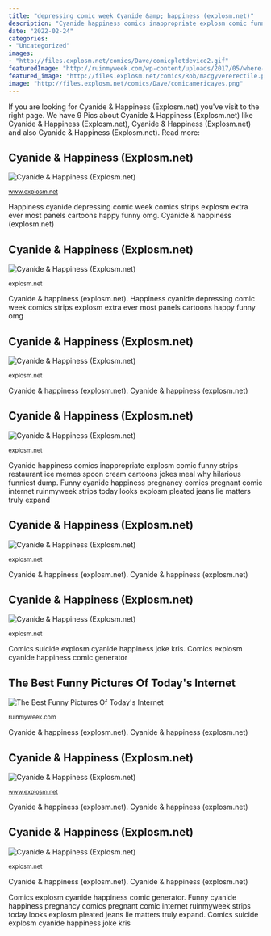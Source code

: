 ```yaml
---
title: "depressing comic week Cyanide &amp; happiness (explosm.net)"
description: "Cyanide happiness comics inappropriate explosm comic funny strips restaurant ice memes spoon cream cartoons jokes meal why hilarious funniest dump"
date: "2022-02-24"
categories:
- "Uncategorized"
images:
- "http://files.explosm.net/comics/Dave/comicplotdevice2.gif"
featuredImage: "http://ruinmyweek.com/wp-content/uploads/2017/05/where-to-find-funny-pictures-on-the-Internet-looks-like-pregnant-comic-cyanide-and-happiness.jpeg"
featured_image: "http://files.explosm.net/comics/Rob/macgyvererectile.png"
image: "http://files.explosm.net/comics/Dave/comicamericayes.png"
---
```


If you are looking for Cyanide &amp; Happiness (Explosm.net) you've visit to the right page. We have 9 Pics about Cyanide &amp; Happiness (Explosm.net) like Cyanide &amp; Happiness (Explosm.net), Cyanide &amp; Happiness (Explosm.net) and also Cyanide &amp; Happiness (Explosm.net). Read more:

## Cyanide &amp; Happiness (Explosm.net)

![Cyanide &amp; Happiness (Explosm.net)](http://files.explosm.net/comics/Dave/comicamericayes.png "Cyanide &amp; happiness (explosm.net)")

<small>www.explosm.net</small>

Happiness cyanide depressing comic week comics strips explosm extra ever most panels cartoons happy funny omg. Cyanide &amp; happiness (explosm.net)

## Cyanide &amp; Happiness (Explosm.net)

![Cyanide &amp; Happiness (Explosm.net)](http://files.explosm.net/comics/Kris/dcw9part1.png "Cyanide happiness comics inappropriate explosm comic funny strips restaurant ice memes spoon cream cartoons jokes meal why hilarious funniest dump")

<small>explosm.net</small>

Cyanide &amp; happiness (explosm.net). Happiness cyanide depressing comic week comics strips explosm extra ever most panels cartoons happy funny omg

## Cyanide &amp; Happiness (Explosm.net)

![Cyanide &amp; Happiness (Explosm.net)](http://files.explosm.net/comics/Rob/dcw_photos.png "Cyanide happiness comics inappropriate explosm comic funny strips restaurant ice memes spoon cream cartoons jokes meal why hilarious funniest dump")

<small>explosm.net</small>

Cyanide &amp; happiness (explosm.net). Cyanide &amp; happiness (explosm.net)

## Cyanide &amp; Happiness (Explosm.net)

![Cyanide &amp; Happiness (Explosm.net)](http://files.explosm.net/comics/Dave/comicplotdevice2.gif "Cyanide &amp; happiness (explosm.net)")

<small>explosm.net</small>

Cyanide happiness comics inappropriate explosm comic funny strips restaurant ice memes spoon cream cartoons jokes meal why hilarious funniest dump. Funny cyanide happiness pregnancy comics pregnant comic internet ruinmyweek strips today looks explosm pleated jeans lie matters truly expand

## Cyanide &amp; Happiness (Explosm.net)

![Cyanide &amp; Happiness (Explosm.net)](http://files.explosm.net/comics/Matt/OMG-Depressing-Comic-Week!.png "Cyanide &amp; happiness (explosm.net)")

<small>explosm.net</small>

Cyanide &amp; happiness (explosm.net). Cyanide &amp; happiness (explosm.net)

## Cyanide &amp; Happiness (Explosm.net)

![Cyanide &amp; Happiness (Explosm.net)](http://files.explosm.net/comics/Dave/twospoons.png?t=E28656 "The best funny pictures of today&#039;s internet")

<small>explosm.net</small>

Comics suicide explosm cyanide happiness joke kris. Comics explosm cyanide happiness comic generator

## The Best Funny Pictures Of Today&#039;s Internet

![The Best Funny Pictures Of Today&#039;s Internet](http://ruinmyweek.com/wp-content/uploads/2017/05/where-to-find-funny-pictures-on-the-Internet-looks-like-pregnant-comic-cyanide-and-happiness.jpeg "Cyanide &amp; happiness (explosm.net)")

<small>ruinmyweek.com</small>

Cyanide &amp; happiness (explosm.net). Cyanide &amp; happiness (explosm.net)

## Cyanide &amp; Happiness (Explosm.net)

![Cyanide &amp; Happiness (Explosm.net)](http://files.explosm.net/comics/Rob/macgyvererectile.png "Cyanide happiness comics inappropriate explosm comic funny strips restaurant ice memes spoon cream cartoons jokes meal why hilarious funniest dump")

<small>www.explosm.net</small>

Cyanide &amp; happiness (explosm.net). Cyanide &amp; happiness (explosm.net)

## Cyanide &amp; Happiness (Explosm.net)

![Cyanide &amp; Happiness (Explosm.net)](http://files.explosm.net/comics/Kris/attitude.png "Cyanide &amp; happiness (explosm.net)")

<small>explosm.net</small>

Cyanide &amp; happiness (explosm.net). Cyanide &amp; happiness (explosm.net)

Comics explosm cyanide happiness comic generator. Funny cyanide happiness pregnancy comics pregnant comic internet ruinmyweek strips today looks explosm pleated jeans lie matters truly expand. Comics suicide explosm cyanide happiness joke kris
